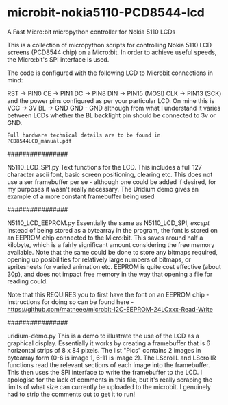 # microbit-nokia5110-PCD8544-lcd
A Fast Micro:bit micropython controller for Nokia 5110 LCDs

This is a collection of micropython scripts for controlling Nokia 5110 LCD screens (PCD8544 chip) on a Micro:bit. In order to achieve useful speeds, the Micro:bit's SPI interface is used.

The code is configured with the following LCD to Microbit connections in mind:

RST -> PIN0
 CE -> PIN1
 DC -> PIN8
DIN -> PIN15 (MOSI)
CLK -> PIN13 (SCK)
  and the power pins configured as per your particular LCD. On mine this is
  VCC -> 3V
  BL -> GND
  GND - GND
  although from what I understand it varies between LCDs whether the BL backlight pin should be connected to 3v or GND.
  
    Full hardware technical details are to be found in PCD8544LCD_manual.pdf
    
################

N5110_LCD_SPI.py
Text functions for the LCD. This includes a full 127 character ascii font, basic screen positioning, clearing etc.
This does not use a ser framebuffer per se - although one could be added if desired, for my purposes it wasn't really necessary. The Uridium demo gives an example of a more constant framebuffer being used
    
################

N5110_LCD_EEPROM.py
Essentially the same as N5110_LCD_SPI, *except* instead of being stored as a bytearray in the program, the font is stored on an EEPROM chip connected to the Micro:bit. This saves around half a kilobyte, which is a fairly significant amount considering the free memory available. Note that the same could be done to store any bitmaps required, opening up posibilities for relatively large numbers of bitmaps, or spritesheets for varied animation etc. EEPROM is quite cost effective (about 30p), and does not impact free memory in the way that opening  a file for reading could.

Note that this REQUIRES you to first have the font on an EEPROM chip - instructions for doing so can be found here - https://github.com/matneee/microbit-I2C-EEPROM-24LCxxx-Read-Write

################
  
uridium-demo.py
This is a demo to illustrate the use of the LCD as a graphical display. Essentially it works by creating  a framebuffer that is 6 horizontal strips of 8 x 84 pixels. 
  The list "Pics" contains 2 images in bytearray form (0-6 is image 1, 6-11 is image 2). 
  The LScrollL and LScrollR functions read the relevant sections of each image into the framebuffer. This then uses the SPI interface to
  write the framebuffer to the LCD.
I apologise for the lack of comments in this file, but it's really scraping the limits of what size can currently be uploaded to the microbit. I genuinely had to strip the comments out to get it to run!
  
